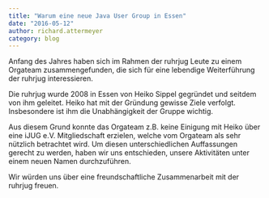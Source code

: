 ```yaml
---
title: "Warum eine neue Java User Group in Essen"
date: "2016-05-12"
author: richard.attermeyer
category: blog
---
```

Anfang des Jahres haben sich im Rahmen der ruhrjug Leute zu einem Orgateam zusammengefunden, die sich für eine lebendige Weiterführung der ruhrjug interessieren.

Die ruhrjug wurde 2008 in Essen von Heiko Sippel gegründet und seitdem von ihm geleitet. Heiko hat mit der Gründung gewisse Ziele verfolgt. Insbesondere ist ihm die Unabhängigkeit der Gruppe wichtig.

Aus diesem Grund konnte das Orgateam z.B. keine Einigung mit Heiko über eine iJUG e.V. Mitgliedschaft erzielen, welche vom Orgateam als sehr nützlich betrachtet wird.
Um diesen unterschiedlichen Auffassungen gerecht zu werden, haben wir uns entschieden, unsere Aktivitäten unter einem neuen Namen durchzuführen.

Wir würden uns über eine freundschaftliche Zusammenarbeit mit der ruhrjug freuen.
